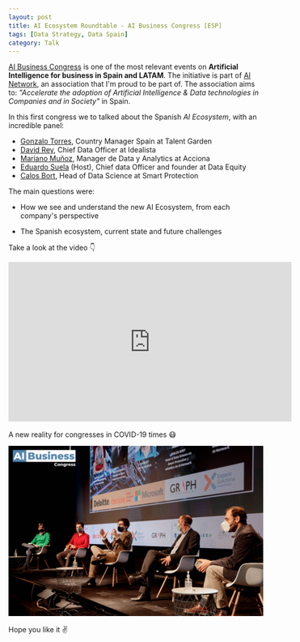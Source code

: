 ```yaml
---
layout: post
title: AI Ecosystem Roundtable - AI Business Congress [ESP]
tags: [Data Strategy, Data Spain]
category: Talk
---
```


[AI Business Congress](www.aibusinesscongress.es) is one of the most relevant events on **Artificial Intelligence for business in Spain and LATAM**. The initiative is part of [AI Network](https://www.ai-network.org), an association that I'm proud to be part of. The association aims to: *"Accelerate the adoption of Artificial Intelligence & Data technologies in Companies and in Society"* in Spain. 

In this first congress we to talked about the Spanish *AI Ecosystem*, with an incredible panel: 

- [Gonzalo Torres](https://www.linkedin.com/in/gtorresporta/), Country Manager Spain at Talent Garden
- [David Rey](https://www.linkedin.com/in/davidreyblanco/), Chief Data Officer at Idealista
- [Mariano Muñoz](https://www.linkedin.com/in/marianomunozm/), Manager de Data y Analytics at Acciona
- [Eduardo Suela](https://www.linkedin.com/in/eduardo-suela-bb70039/) (Host), Chief data Officer and founder at Data Equity
- [Calos Bort](https://www.linkedin.com/in/carlosbort/), Head of Data Science at Smart Protection


The main questions were:

- How we see and understand the new AI Ecosystem, from each company's perspective

- The Spanish ecosystem, current state and future challenges 

Take a look at the video 👇

<p align="center">
<iframe width="560" height="315" src="https://www.youtube.com/embed/Y9I78kM-0eQ" frameborder="0" allow="accelerometer; autoplay; clipboard-write; encrypted-media; gyroscope; picture-in-picture" allowfullscreen></iframe>
</p>

A new reality for congresses in COVID-19 times 😷

<p align="center">
<img src="/images/ai_business_congress.jpg" width="560px"  />
</p>

Hope you like it ✌️